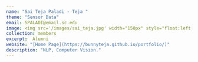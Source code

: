 ```yaml
---
name: "Sai Teja Paladi - Teja "
theme: "Sensor Data"
email: SPALADI@email.sc.edu
image: <img src='/images/sai_teja.jpg' width="150px" style="float:left; margin:0px 10px 0px 0px;">
collection: members
excerpt:  Alumni
website: "[Home Page](https://bunnyteja.github.io/portfolio/)"
description: "NLP, Computer Vision."  
---
```


